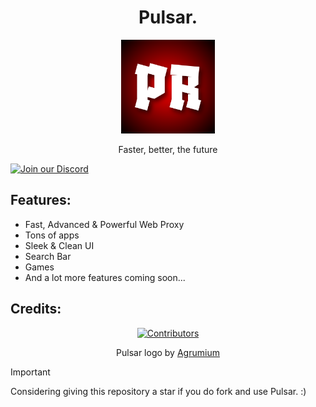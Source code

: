 
<h1 align="center">Pulsar.</h1>

<p align="center">
  <img src="Assets/PR.png" alt="Pulsar Logo" width="150">
</p>

<p align="center">Faster, better, the future</p>


[![Join our Discord](https://invidget.switchblade.xyz/cnfk8Gbe)](https://discord.gg/cnfk8Gbe)


## Features:

- Fast, Advanced & Powerful Web Proxy
- Tons of apps
- Sleek & Clean UI
- Search Bar
- Games
- And a lot more features coming soon...

## Credits:

<div align="center">
  <a href="https://github.com/Yeti1o1/Pulsar/graphs/contributors">
    <img src="https://contrib.rocks/image?repo=Yeti1o1/pulsar" alt="Contributors"/>
  </a>
</div>

<p align="center">
  Pulsar logo by <a href="https://agrumium.vercel.app/">Agrumium</a>
</p>


> [!IMPORTANT]
> Considering giving this repository a star if you do fork and use Pulsar. :)

